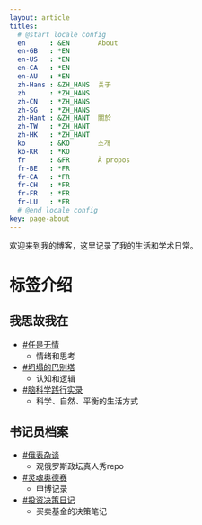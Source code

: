 ```yaml
---
layout: article
titles:
  # @start locale config
  en      : &EN       About
  en-GB   : *EN
  en-US   : *EN
  en-CA   : *EN
  en-AU   : *EN
  zh-Hans : &ZH_HANS  关于
  zh      : *ZH_HANS
  zh-CN   : *ZH_HANS
  zh-SG   : *ZH_HANS
  zh-Hant : &ZH_HANT  關於
  zh-TW   : *ZH_HANT
  zh-HK   : *ZH_HANT
  ko      : &KO       소개
  ko-KR   : *KO
  fr      : &FR       À propos
  fr-BE   : *FR
  fr-CA   : *FR
  fr-CH   : *FR
  fr-FR   : *FR
  fr-LU   : *FR
  # @end locale config
key: page-about
---
```


欢迎来到我的博客，这里记录了我的生活和学术日常。

# 标签介绍

## 我思故我在
- [#任是无情](https://chloecamphor.github.io/archive.html?tag=任是无情)
  - 情绪和思考
- [#坍塌的巴别塔](https://chloecamphor.github.io/archive.html?tag=坍塌的巴别塔)
  - 认知和逻辑
- [#脑科学践行实录](https://chloecamphor.github.io/archive.html?tag=脑科学践行实录)
  - 科学、自然、平衡的生活方式

## 书记员档案
- [#俄表杂谈](https://chloecamphor.github.io/archive.html?tag=俄表杂谈)
  - 观俄罗斯政坛真人秀repo
- [#灵魂奥德赛](https://chloecamphor.github.io/archive.html?tag=灵魂奥德赛)
  - 申博记录
- [#投资决策日记](https://chloecamphor.github.io/archive.html?tag=投资决策日记)
  - 买卖基金的决策笔记



